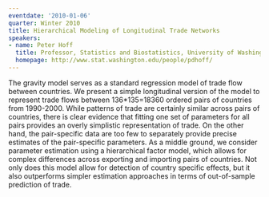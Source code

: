```yaml
---
eventdate: '2010-01-06'
quarter: Winter 2010
title: Hierarchical Modeling of Longitudinal Trade Networks
speakers:
- name: Peter Hoff
  title: Professor, Statistics and Biostatistics, University of Washington
  homepage: http://www.stat.washington.edu/people/pdhoff/
---
```

The gravity model serves as a standard regression model of trade flow between countries. We present a simple longitudinal version of the model to represent trade flows between 136*135=18360 ordered pairs of countries from 1990-2000.  While patterns of trade are certainly similar across pairs of countries, there is clear evidence that fitting one set of parameters for all pairs provides an overly simplistic representation of trade. On the other hand, the pair-specific data are too few to separately provide precise estimates of the pair-specific parameters. As a middle ground, we consider parameter estimation using a hierarchical factor model, which allows for complex differences across exporting and importing pairs of countries. Not only does this model allow for detection of country specific effects, but it also outperforms simpler estimation approaches in terms of out-of-sample prediction of trade.